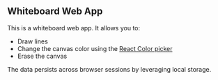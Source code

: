 ## Whiteboard Web App

This is a whiteboard web app. It allows you to:
- Draw lines
- Change the canvas color using the [React Color picker](https://casesandberg.github.io/react-color/#examples)
- Erase the canvas

The data persists across browser sessions by leveraging local storage.
